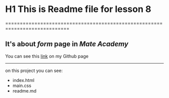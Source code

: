 # H1 This is Readme file for lesson 8
============================================================================

It's about *form* **page** in ***Mate Academy***
--------------
You can see this [link](https://mol4anovole.github.io/less9/index.html) on my Github page
***
on this project you can see:
* index.html
* main.css
* readme.md

   